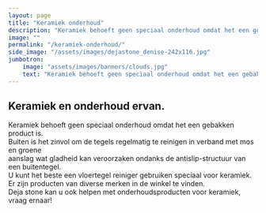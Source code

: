 ```yaml
---
layout: page
title: "Keramiek onderhoud"
description: "Keramiek behoeft geen speciaal onderhoud omdat het een gebakken product is."
image: ""
permalink: "/keramiek-onderhoud/"
side_image: "/assets/images/dejastone_denise-242x116.jpg"
jumbotron:
    image: "assets/images/banners/clouds.jpg"
    text: "Keramiek behoeft geen speciaal onderhoud omdat het een gebakken product is."    
---
```

Keramiek en onderhoud ervan.
----------------------------

Keramiek behoeft geen speciaal onderhoud omdat het een gebakken product is.  
Buiten is het zinvol om de tegels regelmatig te reinigen in verband met mos en groene  
aanslag wat gladheid kan veroorzaken ondanks de antislip-structuur van een buitentegel.  
U kunt het beste een vloertegel reiniger gebruiken speciaal voor keramiek. Er zijn producten van diverse merken in de winkel te vinden.  
Deja stone kan u ook helpen met onderhoudsproducten voor keramiek, vraag ernaar!